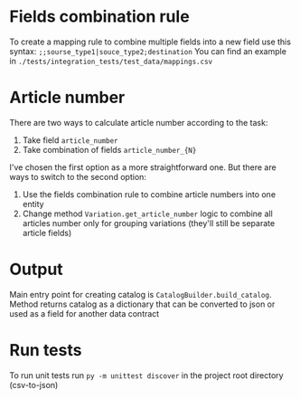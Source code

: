 # Fields combination rule
To create a mapping rule to combine multiple fields into a new field use this syntax:
    ```
    ;;sourse_type1|souce_type2;destination
    ```
  You can find an example in ```./tests/integration_tests/test_data/mappings.csv```

# Article number
There are two ways to calculate article number according to the task:
1. Take field ```article_number```
2. Take combination of fields ```article_number_{N}```

I've chosen the first option as a more straightforward one. But there are ways to switch to the second option:
1. Use the fields combination rule to combine article numbers into one entity
2. Change method ```Variation.get_article_number``` logic to combine all articles number only for grouping variations 
(they'll still be separate article fields)

# Output
Main entry point for creating catalog is ```CatalogBuilder.build_catalog```. Method returns catalog as a dictionary 
that can be converted to json or used as a field for another data contract

# Run tests
To run unit tests run ```py -m unittest discover``` in the project root directory (csv-to-json)